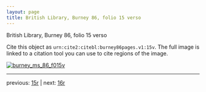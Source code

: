```yaml
---
layout: page
title: British Library, Burney 86, folio 15 verso
---
```


British Library, Burney 86, folio 15 verso

Cite this object as `urn:cite2:citebl:burney86pages.v1:15v`.  The full image is linked to a citation tool you can use to cite regions of the image.

[![burney_ms_86_f015v](http://www.homermultitext.org/iipsrv?IIIF=/project/homer/pyramidal/deepzoom/citebl/burney86imgs/v1/burney_ms_86_f015v.tif/full/800,/0/default.jpg)](http://www.homermultitext.org/ict2/?urn=urn:cite2:citebl:burney86imgs.v1:burney_ms_86_f015v) 

---

previous:  [15r](../15r/) | next: [16r](../16r/)